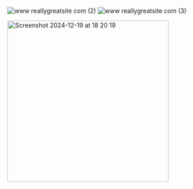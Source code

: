 ![www reallygreatsite com (2)](https://github.com/user-attachments/assets/148c4580-8d60-4026-b641-1692f7b6648c)
![www reallygreatsite com (3)](https://github.com/user-attachments/assets/1a5c109a-114c-40eb-8b9d-07e949cf23a4)

<img width="369" alt="Screenshot 2024-12-19 at 18 20 19" src="https://github.com/user-attachments/assets/17a8cbe8-0bbc-448c-bc03-6265bc3e325b" />

